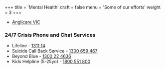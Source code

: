 +++
title = 'Mental Health'
draft = false
menu = 'Some of our efforts'
weight = 3
+++

- [Anglicare VIC](https://www.housing.vic.gov.au/crisis-emergency-accommodation)

### 24/7 Crisis Phone and Chat Services

- Lifeline - [1311 14](tel:131114)
- Suicide Call Back Service - [1300 659 467](tel:1300659467)
- Beyond Blue - [1300 22 4636](tel:1300224636)
- Kids Helpline (5-25yo) - [1800 551 800](tel:1800551800)
